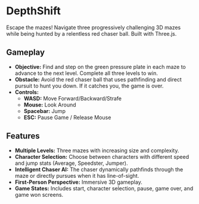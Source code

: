 # DepthShift

Escape the mazes! Navigate three progressively challenging 3D mazes while being hunted by a relentless red chaser ball. Built with Three.js.

## Gameplay

* **Objective:** Find and step on the green pressure plate in each maze to advance to the next level. Complete all three levels to win.
* **Obstacle:** Avoid the red chaser ball that uses pathfinding and direct pursuit to hunt you down. If it catches you, the game is over.
* **Controls:**
    * **WASD:** Move Forward/Backward/Strafe
    * **Mouse:** Look Around
    * **Spacebar:** Jump
    * **ESC:** Pause Game / Release Mouse

## Features

* **Multiple Levels:** Three mazes with increasing size and complexity.
* **Character Selection:** Choose between characters with different speed and jump stats (Average, Speedster, Jumper).
* **Intelligent Chaser AI:** The chaser dynamically pathfinds through the maze or directly pursues when it has line-of-sight.
* **First-Person Perspective:** Immersive 3D gameplay.
* **Game States:** Includes start, character selection, pause, game over, and game won screens.
